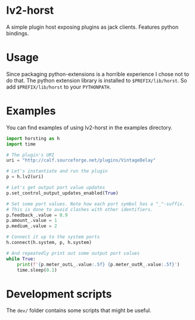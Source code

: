 # lv2-horst

A simple plugin host exposing plugins as jack clients. Features python bindings.

# Usage

Since packaging python-extensions is a horrible experience I chose not to do that. The python extension library is installed to `$PREFIX/lib/horst`. So add `$PREFIX/lib/horst` to your `PYTHONPATH`.

# Examples

You can find examples of using lv2-horst in the examples directory.

```python
import horsting as h
import time 

# The plugin's URI
uri = "http://calf.sourceforge.net/plugins/VintageDelay"

# Let's instantiate and run the plugin
p = h.lv2(uri)

# Let's get output port value updates
p.set_control_output_updates_enabled(True)

# Set some port values. Note how each port symbol has a "_"-suffix.
# This is done to avoid clashes with other identifiers.
p.feedback_.value = 0.9
p.amount_.value = 1
p.medium_.value = 2

# Connect it up to the system ports
h.connect(h.system, p, h.system)

# And repeatedly print out some output port values
while True:
    print(f'{p.meter_outL_.value:.5f} {p.meter_outR_.value:.5f}')
    time.sleep(0.1)
```

# Development scripts

The `dev/` folder contains some scripts that might be useful.

